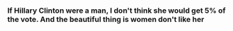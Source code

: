 ### If Hillary Clinton were a man, I don't think she would get 5% of the vote. And the beautiful thing is women don't like her